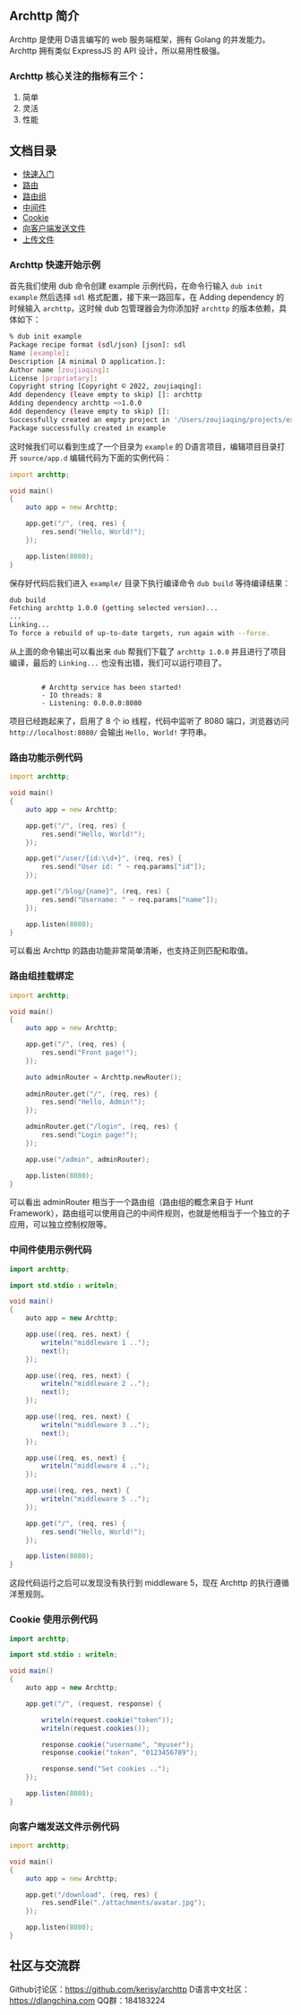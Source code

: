 ## Archttp 简介
Archttp 是使用 D语言编写的 web 服务端框架，拥有 Golang 的并发能力。Archttp 拥有类似 ExpressJS 的 API 设计，所以易用性极强。

### Archttp 核心关注的指标有三个：
 1. 简单
 2. 灵活
 3. 性能

## 文档目录
- [快速入门](#QUICK_START)
- [路由](#ROUTING)
- [路由组](#ROUTER_GROUP)
- [中间件](#MIDDLEWARE)
- [Cookie](#COOKIE)
- [向客户端发送文件](#SEND_FILES)
- [上传文件](#UPLOAD_FILES)

<span id="ROUTING"></span>
### Archttp 快速开始示例
首先我们使用 dub 命令创建 example 示例代码，在命令行输入 `dub init example` 然后选择 `sdl` 格式配置，接下来一路回车，在 Adding dependency 的时候输入 `archttp`，这时候 dub 包管理器会为你添加好 `archttp` 的版本依赖，具体如下：
```bash
% dub init example
Package recipe format (sdl/json) [json]: sdl
Name [example]: 
Description [A minimal D application.]: 
Author name [zoujiaqing]: 
License [proprietary]: 
Copyright string [Copyright © 2022, zoujiaqing]: 
Add dependency (leave empty to skip) []: archttp
Adding dependency archttp ~>1.0.0
Add dependency (leave empty to skip) []: 
Successfully created an empty project in '/Users/zoujiaqing/projects/example'.
Package successfully created in example
```
这时候我们可以看到生成了一个目录为 `example` 的 D语言项目，编辑项目目录打开 `source/app.d` 编辑代码为下面的实例代码：
```D
import archttp;

void main()
{
    auto app = new Archttp;

    app.get("/", (req, res) {
        res.send("Hello, World!");
    });

    app.listen(8080);
}
```
保存好代码后我们进入 `example/` 目录下执行编译命令 `dub build` 等待编译结果：
```bash
dub build
Fetching archttp 1.0.0 (getting selected version)...
...
Linking...
To force a rebuild of up-to-date targets, run again with --force.
```
从上面的命令输出可以看出来 `dub` 帮我们下载了 `archttp 1.0.0` 并且进行了项目编译，最后的 `Linking...` 也没有出错，我们可以运行项目了。
```text

        # Archttp service has been started!
        - IO threads: 8
        - Listening: 0.0.0.0:8080

```
项目已经跑起来了，启用了 8 个 io 线程，代码中监听了 8080 端口，浏览器访问 `http://localhost:8080/` 会输出 `Hello, World!` 字符串。

<span id="QUICK_START"></span>
### 路由功能示例代码
```D
import archttp;

void main()
{
    auto app = new Archttp;

    app.get("/", (req, res) {
        res.send("Hello, World!");
    });

    app.get("/user/{id:\\d+}", (req, res) {
        res.send("User id: " ~ req.params["id"]);
    });

    app.get("/blog/{name}", (req, res) {
        res.send("Username: " ~ req.params["name"]);
    });

    app.listen(8080);
}
```

可以看出 Archttp 的路由功能非常简单清晰，也支持正则匹配和取值。

<span id="ROUTING"></span>
### 路由组挂载绑定
```D
import archttp;

void main()
{
    auto app = new Archttp;

    app.get("/", (req, res) {
        res.send("Front page!");
    });

    auto adminRouter = Archttp.newRouter();
    
    adminRouter.get("/", (req, res) {
        res.send("Hello, Admin!");
    });

    adminRouter.get("/login", (req, res) {
        res.send("Login page!");
    });

    app.use("/admin", adminRouter);

    app.listen(8080);
}
```

可以看出 adminRouter 相当于一个路由组（路由组的概念来自于 Hunt Framework），路由组可以使用自己的中间件规则，也就是他相当于一个独立的子应用，可以独立控制权限等。

<span id="MIDDLEWARE"></span>
### 中间件使用示例代码
```java
import archttp;

import std.stdio : writeln;

void main()
{
    auto app = new Archttp;

    app.use((req, res, next) {
        writeln("middleware 1 ..");
        next();
    });

    app.use((req, res, next) {
        writeln("middleware 2 ..");
        next();
    });

    app.use((req, res, next) {
        writeln("middleware 3 ..");
        next();
    });

    app.use((req, es, next) {
        writeln("middleware 4 ..");
    });

    app.use((req, res, next) {
        writeln("middleware 5 ..");
    });

    app.get("/", (req, res) {
        res.send("Hello, World!");
    });

    app.listen(8080);
}
```

这段代码运行之后可以发现没有执行到 middleware 5，现在 Archttp 的执行遵循洋葱规则。

<span id="COOKIE"></span>
### Cookie 使用示例代码
```java
import archttp;

import std.stdio : writeln;

void main()
{
    auto app = new Archttp;

    app.get("/", (request, response) {

        writeln(request.cookie("token"));
        writeln(request.cookies());

        response.cookie("username", "myuser");
        response.cookie("token", "0123456789");

        response.send("Set cookies ..");
    });

    app.listen(8080);
}
```

<span id="SEND_FILES"></span>
### 向客户端发送文件示例代码

```D
import archttp;

void main()
{
    auto app = new Archttp;

    app.get("/download", (req, res) {
        res.sendFile("./attachments/avatar.jpg");
    });

    app.listen(8080);
}
```

<span id="UPLOAD_FILES"></span>
## 社区与交流群
Github讨论区：https://github.com/kerisy/archttp
D语言中文社区：https://dlangchina.com
QQ群：184183224
